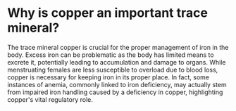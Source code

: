 # Why is copper an important trace mineral?

The trace mineral copper is crucial for the proper management of iron in the body. Excess iron can be problematic as the body has limited means to excrete it, potentially leading to accumulation and damage to organs. While menstruating females are less susceptible to overload due to blood loss, copper is necessary for keeping iron in its proper place. In fact, some instances of anemia, commonly linked to iron deficiency, may actually stem from impaired iron handling caused by a deficiency in copper, highlighting copper's vital regulatory role.